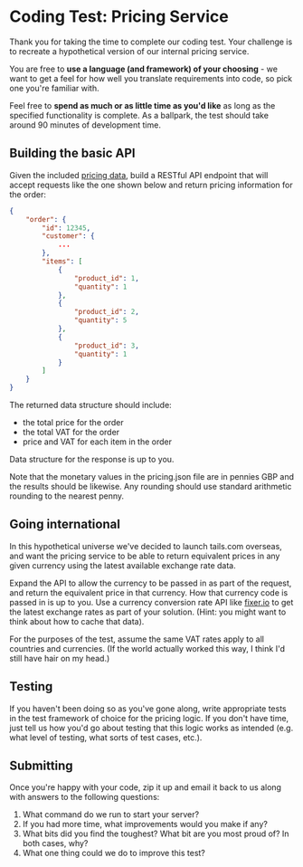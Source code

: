 # Coding Test: Pricing Service

Thank you for taking the time to complete our coding test. Your challenge is to recreate a hypothetical version of our internal pricing service. 

You are free to **use a language (and framework) of your choosing** - we want to get a feel for how well you translate requirements into code, so pick one you're familiar with. 

Feel free to **spend as much or as little time as you'd like** as long as the specified functionality is complete. As a ballpark, the test should take around 90 minutes of development time.


## Building the basic API

Given the included [pricing data](./pricing.json), build a RESTful API endpoint that will accept requests like the one shown below and return pricing information for the order:

```json
{
	"order": {
		"id": 12345,
		"customer": {
			...
		},
		"items": [
			{
				"product_id": 1,
				"quantity": 1
			},
			{
				"product_id": 2,
				"quantity": 5
			},
			{
				"product_id": 3,
				"quantity": 1
			}
		]
	}
}
```

The returned data structure should include:

* the total price for the order
* the total VAT for the order
* price and VAT for each item in the order

Data structure for the response is up to you.

Note that the monetary values in the pricing.json file are in pennies GBP and the results should be likewise. Any rounding should use standard arithmetic rounding to the nearest penny.


## Going international

In this hypothetical universe we've decided to launch tails.com overseas, and want the pricing service to be able to return equivalent prices in any given currency using the latest available exchange rate data.

Expand the API to allow the currency to be passed in as part of the request, and return the equivalent price in that currency. How that currency code is passed in is up to you. Use a currency conversion rate API like [fixer.io](http://fixer.io) to get the latest exchange rates as part of your solution. (Hint: you might want to think about how to cache that data).

For the purposes of the test, assume the same VAT rates apply to all countries and currencies. (If the world actually worked this way, I think I'd still have hair on my head.)


## Testing

If you haven't been doing so as you've gone along, write appropriate tests in the test framework of choice for the pricing logic. If you don't have time, just tell us how you'd go about testing that this logic works as intended (e.g. what level of testing, what sorts of test cases, etc.).


## Submitting

Once you're happy with your code, zip it up and email it back to us along with answers to the following questions:

1. What command do we run to start your server? 
2. If you had more time, what improvements would you make if any?
3. What bits did you find the toughest? What bit are you most proud of? In both cases, why?
4. What one thing could we do to improve this test?

